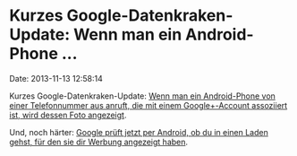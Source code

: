 Kurzes Google-Datenkraken-Update: Wenn man ein Android-Phone \...
=================================================================

Date: 2013-11-13 12:58:14

Kurzes Google-Datenkraken-Update: [Wenn man ein Android-Phone von einer
Telefonnummer aus anruft, die mit einem Google+-Account assoziiert ist,
wird dessen Foto
angezeigt](http://www.engadget.com/2013/11/06/google-profile-photos-android-calls/).

Und, noch härter: [Google prüft jetzt per Android, ob du in einen Laden
gehst, für den sie dir Werbung angezeigt
haben](http://digiday.com/platforms/google-tracking/).
